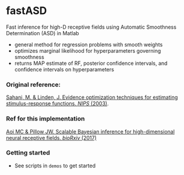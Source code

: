 # fastASD
Fast inference for high-D receptive fields using Automatic Smoothness
Determination (ASD) in Matlab

- general method for regression problems with smooth weights
- optimizes marginal likelihood for hyperparameters governing smoothness
- returns MAP estimate of RF, posterior confidence intervals, and confidence intervals on hyperparameters

### Original reference: ###
[Sahani, M. & Linden, J. Evidence optimization techniques for estimating stimulus-response functions. *NIPS* (2003)](http://www.gatsby.ucl.ac.uk/~maneesh/papers/nips02-evidence.pdf).

### Ref for this implementation ###
[Aoi MC & Pillow JW.  Scalable Bayesian inference for high-dimensional neural receptive fields. *bioRxiv* (2017)](https://www.biorxiv.org/content/early/2017/11/01/212217) 

### Getting started ###
* See scripts in `demos` to get started
